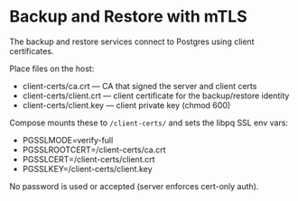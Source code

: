 # Backup and Restore with mTLS

The backup and restore services connect to Postgres using client certificates.

Place files on the host:
- client-certs/ca.crt — CA that signed the server and client certs
- client-certs/client.crt — client certificate for the backup/restore identity
- client-certs/client.key — client private key (chmod 600)

Compose mounts these to `/client-certs/` and sets the libpq SSL env vars:
- PGSSLMODE=verify-full
- PGSSLROOTCERT=/client-certs/ca.crt
- PGSSLCERT=/client-certs/client.crt
- PGSSLKEY=/client-certs/client.key

No password is used or accepted (server enforces cert-only auth).

